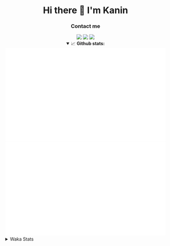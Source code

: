 <div align="center">
 <h1>Hi there 👋 I'm Kanin</h1>
 <h3>Contact me</h3>
 <a href="mailto:im@kanin.dev"><img src="https://img.shields.io/badge/gmail-%23D14836.svg?&style=for-the-badge&logo=gmail&logoColor=white"/></a>
 <a href="https://twitter.com/KaninDev"><img src="https://img.shields.io/badge/twitter-%231DA1F2.svg?&style=for-the-badge&logo=twitter&logoColor=white"/></a>
 <a href="https://www.linkedin.com/in/KaninDev"><img src="https://img.shields.io/badge/linkedin-%230077B5.svg?&style=for-the-badge&logo=linkedin&logoColor=white"/></a>
<details open>
  <summary>📈 <b>Github stats:</b></summary>
  <img src="https://github.com/Kanin/Kanin/blob/master/scripts/GitHubStats/generated/overview.svg"/>
  <img src="https://github.com/Kanin/Kanin/blob/master/scripts/GitHubStats/generated/languages.svg"/>
</details>
</div>

<details>
 <summary>Waka Stats</summary>

<!--START_SECTION:waka-->
![Code Time](http://img.shields.io/badge/Code%20Time-2%2C061%20hrs%2022%20mins-blue)

![Profile Views](http://img.shields.io/badge/Profile%20Views-0-blue)

![Lines of code](https://img.shields.io/badge/From%20Hello%20World%20I%27ve%20Written-839.9%20thousand%20lines%20of%20code-blue)

**🐱 My GitHub Data** 

> 📦 101.4 kB Used in GitHub's Storage 
 > 
> 🏆 458 Contributions in the Year 2023
 > 
> 🚫 Not Opted to Hire
 > 
> 📜 21 Public Repositories 
 > 
> 🔑 10 Private Repositories 
 > 
**I'm an Early 🐤** 

```text
🌞 Morning                2126 commits        ██████░░░░░░░░░░░░░░░░░░░   25.35 % 
🌆 Daytime                2502 commits        ███████░░░░░░░░░░░░░░░░░░   29.83 % 
🌃 Evening                2491 commits        ███████░░░░░░░░░░░░░░░░░░   29.70 % 
🌙 Night                  1268 commits        ████░░░░░░░░░░░░░░░░░░░░░   15.12 % 
```
📅 **I'm Most Productive on Monday** 

```text
Monday                   1599 commits        █████░░░░░░░░░░░░░░░░░░░░   19.07 % 
Tuesday                  1122 commits        ███░░░░░░░░░░░░░░░░░░░░░░   13.38 % 
Wednesday                782 commits         ██░░░░░░░░░░░░░░░░░░░░░░░   09.32 % 
Thursday                 1248 commits        ████░░░░░░░░░░░░░░░░░░░░░   14.88 % 
Friday                   1326 commits        ████░░░░░░░░░░░░░░░░░░░░░   15.81 % 
Saturday                 807 commits         ██░░░░░░░░░░░░░░░░░░░░░░░   09.62 % 
Sunday                   1503 commits        ████░░░░░░░░░░░░░░░░░░░░░   17.92 % 
```


📊 **This Week I Spent My Time On** 

```text
🕑︎ Time Zone: America/New_York

💬 Programming Languages: 
Python                   15 hrs 15 mins      ███████████████████████░░   90.36 % 
virtualenv               48 mins             █░░░░░░░░░░░░░░░░░░░░░░░░   04.77 % 
Java                     35 mins             █░░░░░░░░░░░░░░░░░░░░░░░░   03.49 % 
.env file                4 mins              ░░░░░░░░░░░░░░░░░░░░░░░░░   00.42 % 
requirements.txt         3 mins              ░░░░░░░░░░░░░░░░░░░░░░░░░   00.36 % 

🔥 Editors: 
PyCharm                  16 hrs 17 mins      ████████████████████████░   96.51 % 
IntelliJ                 35 mins             █░░░░░░░░░░░░░░░░░░░░░░░░   03.49 % 

🐱‍💻 Projects: 
BB-CommunityBot          10 hrs 21 mins      ███████████████░░░░░░░░░░   61.37 % 
MediaUploader            4 hrs 29 mins       ███████░░░░░░░░░░░░░░░░░░   26.63 % 
monopolybutgood          57 mins             █░░░░░░░░░░░░░░░░░░░░░░░░   05.67 % 
colors                   33 mins             █░░░░░░░░░░░░░░░░░░░░░░░░   03.33 % 
QuartTesting             15 mins             ░░░░░░░░░░░░░░░░░░░░░░░░░   01.54 % 

💻 Operating System: 
Windows                  16 hrs 53 mins      █████████████████████████   100.00 % 
```

**I Mostly Code in Python** 

```text
Python                   26 repos            ██████████████░░░░░░░░░░░   57.78 % 
Java                     7 repos             ████░░░░░░░░░░░░░░░░░░░░░   15.56 % 
JavaScript               4 repos             ██░░░░░░░░░░░░░░░░░░░░░░░   08.89 % 
Kotlin                   2 repos             █░░░░░░░░░░░░░░░░░░░░░░░░   04.44 % 
HTML                     2 repos             █░░░░░░░░░░░░░░░░░░░░░░░░   04.44 % 
```



**Timeline**

![Lines of Code chart](https://raw.githubusercontent.com/Kanin/Kanin/master/assets/bar_graph.png)


 Last Updated on 21/07/2023 18:34:42 UTC
<!--END_SECTION:waka-->
</details>
